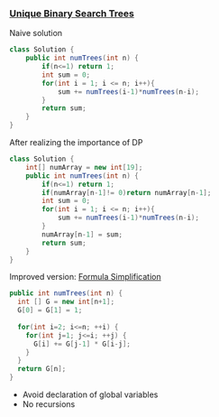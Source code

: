 ### [Unique Binary Search Trees](https://leetcode.com/problems/unique-binary-search-trees/)
Naive solution
```java
class Solution {
    public int numTrees(int n) {
        if(n<=1) return 1;
        int sum = 0;
        for(int i = 1; i <= n; i++){
            sum += numTrees(i-1)*numTrees(n-i);
        }
        return sum;
    }
}
```
After realizing the importance of DP
```java
class Solution {
    int[] numArray = new int[19];
    public int numTrees(int n) {
        if(n<=1) return 1;
        if(numArray[n-1]!= 0)return numArray[n-1];
        int sum = 0;
        for(int i = 1; i <= n; i++){
            sum += numTrees(i-1)*numTrees(n-i);
        }
        numArray[n-1] = sum;
        return sum;
    }
}
```
Improved version: [Formula Simplification](https://leetcode.com/problems/unique-binary-search-trees/discuss/31666/DP-Solution-in-6-lines-with-explanation.-F(i-n)-G(i-1)-*-G(n-i))
```java
public int numTrees(int n) {
  int [] G = new int[n+1];
  G[0] = G[1] = 1;
    
  for(int i=2; i<=n; ++i) {
    for(int j=1; j<=i; ++j) {
      G[i] += G[j-1] * G[i-j];
    }
  }
  return G[n];
}
```
- Avoid declaration of global variables
- No recursions
